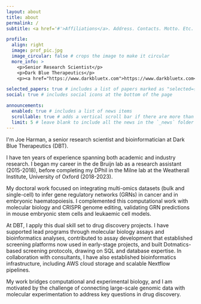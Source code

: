 ```yaml
---
layout: about
title: about
permalink: /
subtitle: <a href='#'>Affiliations</a>. Address. Contacts. Motto. Etc.

profile:
  align: right
  image: prof_pic.jpg
  image_circular: false # crops the image to make it circular
  more_info: >
    <p>Senior Research Scientist</p>
    <p>Dark Blue Therapeutics</p>
    <p><a href="https://www.darkbluetx.com">https://www.darkbluetx.com</a></p>

selected_papers: true # includes a list of papers marked as "selected={true}"
social: true # includes social icons at the bottom of the page

announcements:
  enabled: true # includes a list of news items
  scrollable: true # adds a vertical scroll bar if there are more than 3 news items
  limit: 5 # leave blank to include all the news in the `_news` folder
---
```


I'm Joe Harman, a senior research scientist and bioinformatician at Dark Blue Therapeutics (DBT).

I have ten years of experience spanning both academic and industry research. I began my career in the de Bruijn lab as a research assistant (2015-2018), before completing my DPhil in the Milne lab at the Weatherall Institute, University of Oxford (2018-2023).

My doctoral work focused on integrating multi-omics datasets (bulk and single-cell) to infer gene regulatory networks (GRNs) in cancer and in embryonic haematopoiesis. I complemented this computational work with molecular biology and CRISPR genome editing, validating GRN predictions in mouse embryonic stem cells and leukaemic cell models.

At DBT, I apply this dual skill set to drug discovery projects. I have supported lead programs through molecular biology assays and bioinformatics analyses, contributed to assay development that established screening platforms now used in early-stage projects, and built Dotmatics-based screening protocols, drawing on SQL and database expertise. In collaboration with consultants, I have also established bioinformatics infrastructure, including AWS cloud storage and scalable Nextflow pipelines.

My work bridges computational and experimental biology, and I am motivated by the challenge of connecting large-scale genomic data with molecular experimentation to address key questions in drug discovery.
